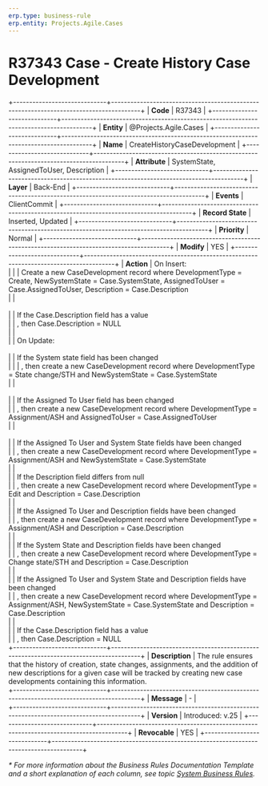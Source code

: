 ```yaml
---
erp.type: business-rule
erp.entity: Projects.Agile.Cases
---
```


# R37343 Case - Create History Case Development
+-----------------------------+---------------------------------------------------------------------------------------+
| **Code**                    | R37343                                                                                |
+-----------------------------+---------------------------------------------------------------------------------------+
| **Entity**                  | @Projects.Agile.Cases                                                                 |
+-----------------------------+---------------------------------------------------------------------------------------+
| **Name**                    | CreateHistoryCaseDevelopment                                                          |
+-----------------------------+---------------------------------------------------------------------------------------+
| **Attribute**               | SystemState, AssignedToUser, Description                                              |
+-----------------------------+---------------------------------------------------------------------------------------+
| **Layer**                   | Back-End                                                                              |
+-----------------------------+---------------------------------------------------------------------------------------+
| **Events**                  | ClientCommit                                                                          |
+-----------------------------+---------------------------------------------------------------------------------------+
| **Record State**            | Inserted, Updated                                                                     |
+-----------------------------+---------------------------------------------------------------------------------------+
| **Priority**                | Normal                                                                                |
+-----------------------------+---------------------------------------------------------------------------------------+
| **Modify**                  | YES                                                                                   |
+-----------------------------+---------------------------------------------------------------------------------------+
| **Action**                  | On Insert:<br>                                                                        |
|                             | Create a new CaseDevelopment record where DevelopmentType = Create, NewSystemState = Case.SystemState, AssignedToUser = Case.AssignedToUser, Description = Case.Description<br>
|                             | <br>                                                                                                                       
|                             | If the Case.Description field has a value<br>
|                             | , then Case.Description = NULL<br>
|                             | <br>
|                             | On Update:<br>                                                                                                                   
|                             | If the System state field has been changed<br>                                        |
|                             | , then create a new CaseDevelopment record where DevelopmentType = State change/STH and NewSystemState = Case.SystemState<br>
|                             | <br>                                                                                                                       
|                             | If the Assigned To User field has been changed<br>
|                             | , then create a new CaseDevelopment record where DevelopmentType = Assignment/ASH and AssignedToUser = Case.AssignedToUser<br>
|                             | <br>      
|                             | If the Assigned To User and System State fields have been changed<br>
|                             | , then create a new CaseDevelopment record where DevelopmentType = Assignment/ASH and NewSystemState = Case.SystemState<br>
|                             | <br> 
|                             | If the Description field differs from null<br>
|                             | , then create a new CaseDevelopment record where DevelopmentType = Edit and Description = Case.Description<br>
|                             | <br> 
|                             | If the Assigned To User and Description fields have been changed<br>
|                             | , then create a new CaseDevelopment record where DevelopmentType = Assignment/ASH and Description = Case.Description<br>
|                             | <br> 
|                             | If the System State and Description fields have been changed<br>
|                             | , then create a new CaseDevelopment record where DevelopmentType = Change state/STH and Description = Case.Description<br>
|                             | <br> 
|                             | If the Assigned To User and System State and Description fields have been changed<br>
|                             | , then create a new CaseDevelopment record where DevelopmentType = Assignment/ASH, NewSystemState = Case.SystemState and Description = Case.Description <br>
|                             | <br> 
|                             | If the Case.Description field has a value<br>
|                             | , then Case.Description = NULL<br>
+-----------------------------+---------------------------------------------------------------------------------------+
| **Description**             | The rule ensures that the history of creation, state changes, assignments, and the addition of new descriptions for a given case will be tracked by creating new case developments containing this information.                
+-----------------------------+---------------------------------------------------------------------------------------+
| **Message**                 | \-                                                                                    |                         
+-----------------------------+---------------------------------------------------------------------------------------+
| **Version**                 | Introduced: v.25                                                                      |
+-----------------------------+---------------------------------------------------------------------------------------+
| **Revocable**               | YES                                                                                   |
+-----------------------------+---------------------------------------------------------------------------------------+

*\* For more information about the Business Rules Documentation Template and a short explanation of each column, see
topic [System Business Rules](../templates/template-description-system-business-rules.md).*

